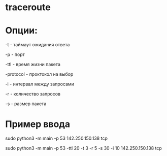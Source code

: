 #  traceroute

# Опции:

-t - таймаут ожидания ответа

-p - порт 

-ttl - время жизни пакета

-protocol - проктокол на выбор

-i - интервал между запросами

-r - количество запросов

-s - размер пакета

# Пример ввода

sudo python3 -m main -p 53 142.250.150.138 tcp

sudo python3 -m main -p 53 -ttl 20 -t 3 -r 5 -s 30 -i 10 142.250.150.138 tcp
